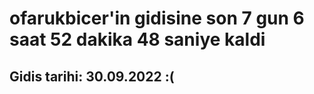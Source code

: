 # ofarukbicer'in gidisine son 7 gun 6 saat 52 dakika 48 saniye kaldi

## Gidis tarihi: 30.09.2022 :(